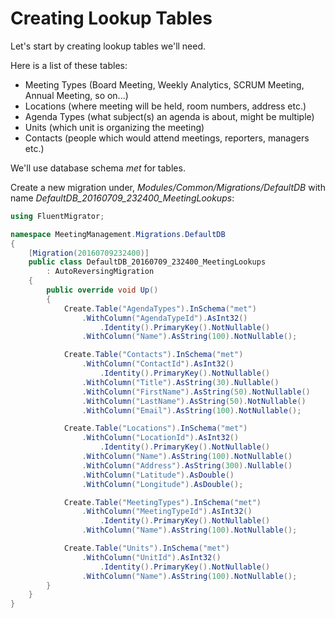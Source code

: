 # Creating Lookup Tables

Let's start by creating lookup tables we'll need.

Here is a list of these tables:

* Meeting Types (Board Meeting, Weekly Analytics, SCRUM Meeting, Annual Meeting, so on...)
* Locations (where meeting will be held, room numbers, address etc.)
* Agenda Types (what subject(s) an agenda is about, might be multiple)
* Units (which unit is organizing the meeting)
* Contacts (people which would attend meetings, reporters, managers etc.)

We'll use database schema *met* for tables.

Create a new migration under, *Modules/Common/Migrations/DefaultDB* with name *DefaultDB_20160709_232400_MeetingLookups*:

```cs
using FluentMigrator;

namespace MeetingManagement.Migrations.DefaultDB
{
    [Migration(20160709232400)]
    public class DefaultDB_20160709_232400_MeetingLookups 
        : AutoReversingMigration
    {
        public override void Up()
        {
            Create.Table("AgendaTypes").InSchema("met")
                .WithColumn("AgendaTypeId").AsInt32()
                    .Identity().PrimaryKey().NotNullable()
                .WithColumn("Name").AsString(100).NotNullable();

            Create.Table("Contacts").InSchema("met")
                .WithColumn("ContactId").AsInt32()
                    .Identity().PrimaryKey().NotNullable()
                .WithColumn("Title").AsString(30).Nullable()
                .WithColumn("FirstName").AsString(50).NotNullable()
                .WithColumn("LastName").AsString(50).NotNullable()
                .WithColumn("Email").AsString(100).NotNullable();

            Create.Table("Locations").InSchema("met")
                .WithColumn("LocationId").AsInt32()
                    .Identity().PrimaryKey().NotNullable()
                .WithColumn("Name").AsString(100).NotNullable()
                .WithColumn("Address").AsString(300).Nullable()
                .WithColumn("Latitude").AsDouble()
                .WithColumn("Longitude").AsDouble();

            Create.Table("MeetingTypes").InSchema("met")
                .WithColumn("MeetingTypeId").AsInt32()
                    .Identity().PrimaryKey().NotNullable()
                .WithColumn("Name").AsString(100).NotNullable();

            Create.Table("Units").InSchema("met")
                .WithColumn("UnitId").AsInt32()
                    .Identity().PrimaryKey().NotNullable()
                .WithColumn("Name").AsString(100).NotNullable();
        }
    }
}
```